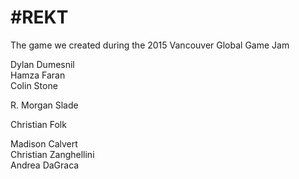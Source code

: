 # \#REKT

The game we created during the 2015 Vancouver Global Game Jam

Dylan Dumesnil  
Hamza Faran  
Colin Stone  
  
R. Morgan Slade  
  
Christian Folk  
  
Madison Calvert  
Christian Zanghellini  
Andrea DaGraca  

